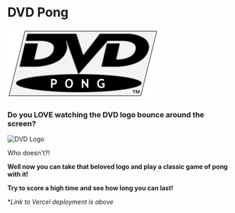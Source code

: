 # DVD Pong

![DVD Pong Logo](dvd_pong_logo_v2.png)

### Do you LOVE watching the DVD logo bounce around the screen?

![DVD Logo](https://repository-images.githubusercontent.com/344610266/246c3a80-7cf0-11eb-92d0-fe1d20e11982)

Who doesn't?!

**Well now you can take that beloved logo and play a classic game of pong with it!**

**Try to score a high time and see how long you can last!**

*_Link to Vercel deployment is above_
